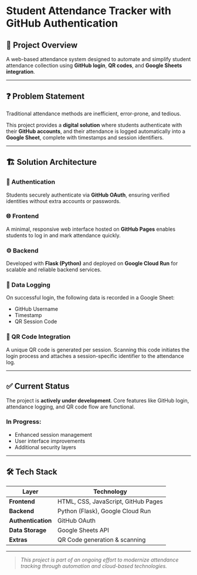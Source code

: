 # Student Attendance Tracker with GitHub Authentication

## 📘 Project Overview

A web-based attendance system designed to automate and simplify student attendance collection using **GitHub login**, **QR codes**, and **Google Sheets integration**.

---

## ❓ Problem Statement

Traditional attendance methods are inefficient, error-prone, and tedious.

This project provides a **digital solution** where students authenticate with their **GitHub accounts**, and their attendance is logged automatically into a **Google Sheet**, complete with timestamps and session identifiers.

---

## 🏗️ Solution Architecture

### 🔐 Authentication
Students securely authenticate via **GitHub OAuth**, ensuring verified identities without extra accounts or passwords.

### 🌐 Frontend
A minimal, responsive web interface hosted on **GitHub Pages** enables students to log in and mark attendance quickly.

### ⚙️ Backend
Developed with **Flask (Python)** and deployed on **Google Cloud Run** for scalable and reliable backend services.

### 📄 Data Logging
On successful login, the following data is recorded in a Google Sheet:
- GitHub Username
- Timestamp
- QR Session Code

### 🔲 QR Code Integration
A unique QR code is generated per session. Scanning this code initiates the login process and attaches a session-specific identifier to the attendance log.

---

## ✅ Current Status

The project is **actively under development**. Core features like GitHub login, attendance logging, and QR code flow are functional.

### In Progress:
- Enhanced session management
- User interface improvements
- Additional security layers

---

## 🛠️ Tech Stack

| Layer            | Technology                         |
|------------------|-------------------------------------|
| **Frontend**     | HTML, CSS, JavaScript, GitHub Pages |
| **Backend**      | Python (Flask), Google Cloud Run    |
| **Authentication** | GitHub OAuth                     |
| **Data Storage** | Google Sheets API                  |
| **Extras**       | QR Code generation & scanning       |

---

> _This project is part of an ongoing effort to modernize attendance tracking through automation and cloud-based technologies._